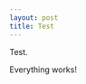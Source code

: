 ```yaml
---
layout: post
title: Test
---
```


Test.
<!-- read more -->
<a name="cut" id="cut"></a>

Everything works!
